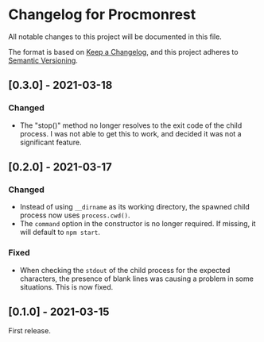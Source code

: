 # Changelog for Procmonrest

All notable changes to this project will be documented in this file.

The format is based on [Keep a Changelog](https://keepachangelog.com/en/1.0.0/), and this project adheres to [Semantic Versioning](https://semver.org/spec/v2.0.0.html).

## [0.3.0] - 2021-03-18

### Changed

* The "stop()" method no longer resolves to the exit code of the child process. I was not able to get this to work, and decided it was not a significant feature. 

## [0.2.0] - 2021-03-17

### Changed

* Instead of using `__dirname` as its working directory, the spawned child process now uses `process.cwd()`.
* The `command` option in the constructor is no longer required. If missing, it will default to `npm start`.

### Fixed

* When checking the `stdout` of the child process for the expected characters, the presence of blank lines was causing a problem in some situations. This is now fixed.

## [0.1.0] - 2021-03-15

First release.
